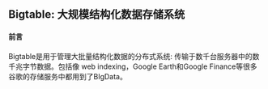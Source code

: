## Bigtable: 大规模结构化数据存储系统

#### 前言

Bigtable是用于管理大批量结构化数据的分布式系统: 传输于数千台服务器中的数千兆字节数据。包括像 web indexing，Google Earth和Google Finance等很多谷歌的存储服务中都用到了BIgData。
